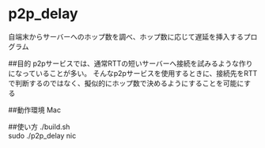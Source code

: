 p2p_delay
=========
自端末からサーバーへのホップ数を調べ、ホップ数に応じて遅延を挿入するプログラム

##目的
p2pサービスでは、通常RTTの短いサーバーへ接続を試みるような作りになっていることが多い。
そんなp2pサービスを使用するときに、接続先をRTTで判断するのではなく、擬似的にホップ数で決めるようにすることを可能にする

##動作環境
Mac

##使い方
./build.sh  
sudo ./p2p_delay nic

